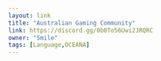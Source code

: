 ```yaml
---
layout: link
title: "Australian Gaming Community"
link: https://discord.gg/0b0To56Uwi2JRQRC
owner: "Smile"
tags: [Language,OCEANA]
---
```

